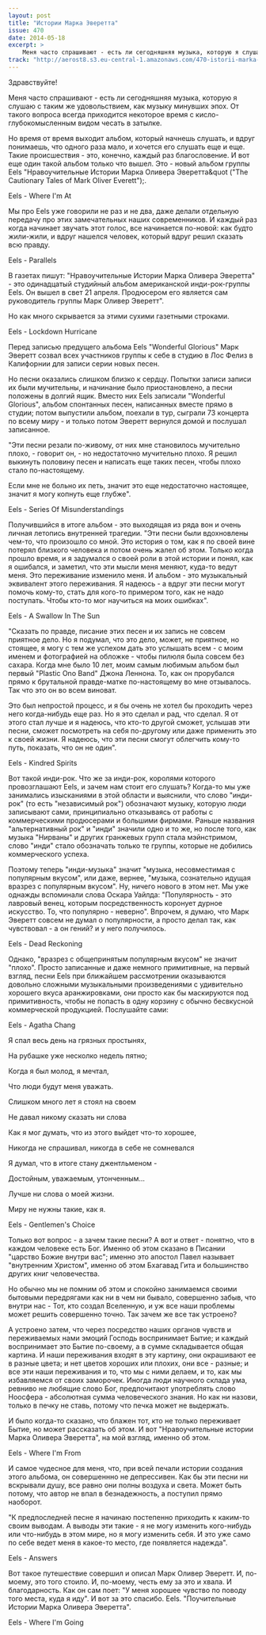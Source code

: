 ```yaml
---
layout: post
title: "Истории Марка Эверетта"
issue: 470
date: 2014-05-18
excerpt: >
    Меня часто спрашивают - есть ли сегодняшняя музыка, которую я слушаю с таким же удовольствием, как музыку минувших эпох. От такого вопроса всегда приходится некоторое время с кисло-глубокомысленным видом чесать в затылке.
track: "http://aerost8.s3.eu-central-1.amazonaws.com/470-istorii-marka-everetta.mp3"
---
```


Здравствуйте!

Меня часто спрашивают - есть ли сегодняшняя музыка, которую я слушаю с таким же удовольствием, как музыку минувших эпох. От такого вопроса всегда приходится некоторое время с кисло-глубокомысленным видом чесать в затылке.

Но время от время выходит альбом, который начнешь слушать, и вдруг понимаешь, что одного раза мало, и хочется его слушать еще и еще. Такие происшествия - это, конечно, каждый раз благословение. И вот еще один такой альбом только что вышел. Это - новый альбом группы Eels "Нравоучительные Истории Марка Оливера Эверетта&quot ("The Cautionary Tales of Mark Oliver Everett");.

Eels - Where I'm At

Мы про Eels уже говорили не раз и не два, даже делали отдельную передачу про этих замечательных наших современников. И каждый раз когда начинает звучать этот голос, все начинается по-новой: как будто жили-жили, и вдруг нашелся человек, который вдруг решил сказать всю правду.

Eels - Parallels

В газетах пишут: "Нравоучительные Истории Марка Оливера Эверетта" - это одинадцатый студийный альбом американской инди-рок-группы Eels. Он вышел в свет 21 апреля. Продюсером его является сам руководитель группы Марк Оливер Эверетт".

Но как много скрывается за этими сухими газетными строками.

Eels - Lockdown Hurricane

Перед записью предущего альбома Eels "Wonderful Glorious" Марк Эверетт созвал всех участников группы к себе в студию в Лос Фелиз в Калифорнии для записи серии новых песен.

Но песни оказались слишком близко к сердцу. Попытки записи записи их были мучительны, и начинание было приостановлено, а песни положены в долгий ящик. Вместо них Eels записали "Wonderful Glorious", альбом спонтанных песен, написанных вместе прямо в студии; потом выпустили альбом, поехали в тур, сыграли 73 концерта по всему миру - и только потом Эверетт вернулся домой и послушал записанное.

"Эти песни резали по-живому, от них мне становилось мучительно плохо, - говорит он, - но недостаточно мучительно плохо. Я решил выкинуть половину песен и написать еще таких песен, чтобы плохо стало по-настоящему.

Если мне не больно их петь, значит это еще недостаточно настоящее, значит я могу копнуть еще глубже".

Eels - Series Of Misunderstandings

Получившийся в итоге альбом - это выходящая из ряда вон и очень личная летопись внутренней трагедии. "Эти песни были вдохновлены чем-то, что произошло со мной. Это история о том, как я по своей вине потерял близкого человека и потом очень жалел об этом. Только когда прошло время, и я задумался о своей роли в этой истории и понял, как я ошибался, и заметил, что эти мысли меня меняют, куда-то ведут меня. Это переживание изменило меня. И альбом - это музыкальный эквивалент этого переживания. Я надеюсь - а вдруг эти песни могут помочь кому-то, стать для кого-то примером того, как не надо поступать. Чтобы кто-то мог научиться на моих ошибках".

Eels - A Swallow In The Sun

"Сказать по правде, писание этих песен и их запись не совсем приятное дело. Но я подумал, что это дело, может, не приятное, но стоящее, я могу с тем же успехом дать это услышать всем - с моим именем и фотографией на обложке - чтобы пилюля была совсем без сахара. Когда мне было 10 лет, моим самым любимым альбом был первый "Plastic Ono Band" Джона Леннона. То, как он прорубался прямо к брутальной правде-матке по-настоящему во мне отзывалось. Так что это он во всем виноват.

Это был непростой процесс, и я бы очень не хотел бы проходить через него когда-нибудь еще раз. Но я это сделал и рад, что сделал. Я от этого стал лучше и я надеюсь, что кто-то другой сможет, услышав эти песни, сможет посмотреть на себя по-другому или даже применить это к своей жизни. Я надеюсь, что эти песни смогут облегчить кому-то путь, показать, что он не один".

Eels - Kindred Spirits

Вот такой инди-рок. Что же за инди-рок, королями которого провозглашают Eels, и зачем нам стоит его слушать? Когда-то мы уже занимались изысканиями в этой области и выяснили, что слово "инди-рок" (то есть "независимый рок") обозначают музыку, которую люди записывают сами, принципиально отказываясь от работы с коммерческими продюсерами и большими фирмами. Раньше названия "альтернативный рок" и "инди" значили одно и то же, но после того, как музыка "Нирваны" и других гранжевых групп стала мэйнстримом, слово "инди" стало обозначать только те группы, которые не добились коммерческого успеха.

Поэтому теперь "инди-музыка" значит "музыка, несовместимая с популярным вкусом", или даже, вернее, "музыка, сознательно идущая вразрез с популярным вкусом". Ну, ничего нового в этом нет. Мы уже однажды вспоминали слова Оскара Уайлда: "Популярность - это лавровый венец, которым посредственность коронует дурное искусство. То, что популярно - неверно". Впрочем, я думаю, что Марк Эверетт совсем не думал о популярности, а просто делал так, как чувствовал - а он гений? и у него получилось.

Eels - Dead Reckoning

Однако, "вразрез с общепринятым популярным вкусом" не значит "плохо". Просто записанные и даже немного примитивные, на первый взгляд, песни Eels при ближайшем рассмотрении оказываются довольно сложными музыкальными произведениями с удивительно хорошего вкуса аранжировками, они просто как бы маскируются под примитивность, чтобы не попасть в одну корзину с обычно бесвкусной коммерческой продукцией. Послушайте сами:

Eels - Agatha Chang

Я спал весь день на грязных простынях,

На рубашке уже несколко недель пятно;

Когда я был молод, я мечтал,

Что люди будут меня уважать.

Слишком много лет я стоял на своем

Не давал никому сказать ни слова

Как я мог думать, что из этого выйдет что-то хорошее,

Никогда не спрашивал, никогда в себе не сомневался

Я думал, что в итоге стану джентльменом -

Достойным, уважаемым, утонченным...

Лучше ни слова о моей жизни.

Миру не нужны такие, как я.

Eels - Gentlemen's Choice

Только вот вопрос - а зачем такие песни? А вот и ответ - понятно, что в каждом человеке есть Бог. Именно об этом сказано в Писании "царство Божие внутри вас"; именно это апостол Павел называет "внутренним Христом", именно об этом Бхагавад Гита и большинство других книг человечества.

Но обычно мы не помним об этом и спокойно занимаемся своими бытовыми передрягами как ни в чем ни бывало, совершенно забыв, что внутри нас - Тот, кто создал Вселенную, и уж все наши проблемы может решить совершенно точно. Так зачем же все так устроено?

А устроено затем, что через посредство наших органов чувств и переживаемых нами эмоций Господь воспринимает Бытие; и каждый воспринимает это Бытие по-своему, а в сумме складывается общая картина. И наши переживания входят в эту картину, они окрашивают ее в разные цвета; и нет цветов хороших или плохих, они все - разные; и все эти наши переживания и то, что мы с ними делаем, и то, как мы избавляемся от своих заморочек. Иногда люди научного склада ума, ревниво не любящие слово Бог, предпочитают употреблять слово Ноосфера - абсолютная сумма человеческого знания. Но как ни назови, только в печку не ставь, потому что печка может не выдержать.

И было когда-то сказано, что блажен тот, кто не только переживает Бытие, но может рассказать об этом. И вот "Нравоучительные истории Марка Оливера Эверетта", на мой взгляд, именно об этом.

Eels - Where I'm From

И самое чудесное для меня, что, при всей печали истории создания этого альбома, он совершеннно не депрессивен. Как бы эти песни ни вскрывали душу, все равно они полны воздуха и света. Может быть потому, что автор не впал в безнадежность, а поступил прямо наоборот.

"К предпоследней песне я начинаю постепенно приходить к каким-то своим выводам. А выводы эти такие - я не могу изменить кого-нибудь или что-нибудь в этом мире, но я могу изменить себя. И это уже само по себе ведет меня в какое-то место, где появляется надежда".

Eels - Answers

Вот такое путешествие совершил и описал Марк Оливер Эверетт. И, по-моему, это того стоило. И, по-моему, честь ему за это и хвала. И благодарность. Как он сам поет: "У меня хорошее чувство по поводу того места, куда я иду". И вот за это спасибо. Eels. "Поучительные Истории Марка Оливера Эверетта".

Eels - Where I'm Going
